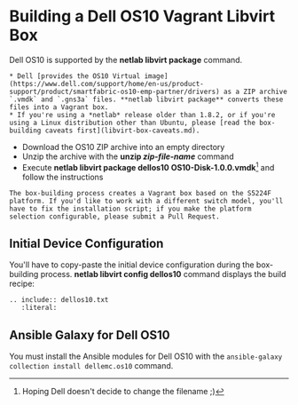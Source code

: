 # Building a Dell OS10 Vagrant Libvirt Box

Dell OS10 is supported by the **netlab libvirt package** command.

```{warning}
* Dell [provides the OS10 Virtual image](https://www.dell.com/support/home/en-us/product-support/product/smartfabric-os10-emp-partner/drivers) as a ZIP archive `.vmdk` and `.gns3a` files. **netlab libvirt package** converts these files into a Vagrant box.
* If you're using a *‌netlab* release older than 1.8.2, or if you're using a Linux distribution other than Ubuntu, please [read the box-building caveats first](libvirt-box-caveats.md).
```

* Download the OS10 ZIP archive into an empty directory
* Unzip the archive with the **unzip *zip-file-name*** command
* Execute **netlab libvirt package dellos10 OS10-Disk-1.0.0.vmdk**[^NCFN] and follow the instructions

[^NCFN]: Hoping Dell doesn't decide to change the filename ;)

```{tip}
The box-building process creates a Vagrant box based on the S5224F platform. If you'd like to work with a different switch model, you'll have to fix the installation script; if you make the platform selection configurable, please submit a Pull Request.
```

## Initial Device Configuration

You'll have to copy-paste the initial device configuration during the box-building process. **netlab libvirt config dellos10** command displays the build recipe:

```{eval-rst}
.. include:: dellos10.txt
   :literal:
```

## Ansible Galaxy for Dell OS10

You must install the Ansible modules for Dell OS10 with the  `ansible-galaxy collection install dellemc.os10` command.



